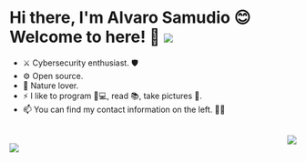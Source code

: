 # Hi there, I'm Alvaro Samudio :blush: Welcome to here! :wave: ![](https://komarev.com/ghpvc/?username=alvarosamudio&color=blue)
<!--
**alvarosamudio/alvarosamudio** is a ✨ _special_ ✨ repository because its `README.md` (this file) appears on your GitHub profile.
-->
- ⚔️ Cybersecurity enthusiast. 🛡️
- ⚙️ Open source.
- 🌱 Nature lover.
- ⚡ I like to program 👨💻, read 📚, take pictures 📸.
- 📫 You can find my contact information on the left.
🏴‍☠️

<br>

<img align="right" src="https://github-readme-stats.vercel.app/api?username=alvarosamudio&show_icons=true&icon_color=66ccff&text_color=24292e&bg_color=ffffff&hide_title=true" />

![](https://github-readme-stats.vercel.app/api/top-langs/?username=alvarosamudio&langs_count=8&hide_title=true)